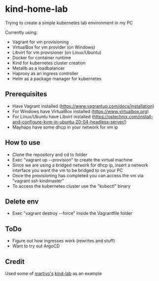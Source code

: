 # kind-home-lab

Trying to create a simple kubernetes lab environment in my PC

Currently using:
- Vagrant for vm provisioning
- VirtualBox for vm provider (on Windows)
- Libvirt for vm provisioner (on Linux/Ubuntu)
- Docker for container runtime
- Kind for kubernetes cluster creation
- Metallb as a loadbalancer
- Haproxy as an ingress controller
- Helm as a package manager for kubernetes

## Prerequisites
- Have Vagrant installed (https://www.vagrantup.com/docs/installation)
- For Windows have VirtualBox installed (https://www.virtualbox.org)
- For Linux/Ubuntu have Libvirt installed (https://ostechnix.com/install-and-configure-kvm-in-ubuntu-20-04-headless-server/)
- Mayhaps have some dhcp in your network for vm ip
## How to use
- Clone the repository and cd to folder
- Exec "vagrant up --provision" to create the virtual machine
- Since we are using a bridged network for dhcp ip, insert a network interface you want the vm to be bridged to on your PC
- Once the provisioning has completed you can access the vm via "vagrant ssh kindmaster"
- To access the kubernetes cluster use the "kubectl" binary
## Delete env
- Exec "vagrant destroy --force" inside the Vagrantfile folder
## ToDo
- Figure out how ingresses work (rewrites and stuff)
- Want to try out ArgoCD
## Credit
Used some of [martivo's](https://github.com/martivo) [kind-lab](https://github.com/martivo/kind-lab) as an example 